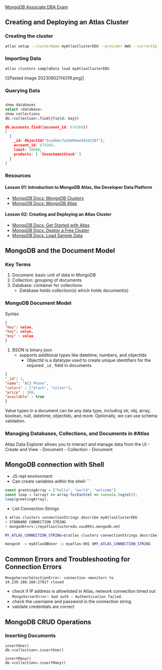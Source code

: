 [MongoDB Associate DBA Exam](https://learn.mongodb.com/pages/mongodb-associate-database-administrator-exam)

## Creating and Deploying an Atlas Cluster

### Creating the cluster

```bash
atlas setup --clusterName myAtlasClusterEDU --provider AWS --currentIp --skipSampleData --username myAtlasDBUser --password myatlas-001 | tee atlas_cluster_details.txt
```

### Importing Data
```bash
atlas clusters sampleData load myAtlasClusterEDU
```
![[Pasted image 20230802114319.png]]

### Querying Data
```bash

show databases
select <database>
show collections
db.<collection>.find({field: key})

```

```json
db.accounts.find({account_id: 674364})
[
  {
    _id: ObjectId("5ca4bbc7a2dd94ee5816238f"),
    account_id: 674364,
    limit: 10000,
    products: [ 'InvestmentStock' ]
  }
]

```

### Resources

#### Lesson 01: Introduction to MongoDB Atlas, the Developer Data Platform

- [MongoDB Docs: MongoDB Clusters](https://www.mongodb.com/basics/clusters?_ga=2.98660183.810066485.1665291537-836515500.1666025886)
- [MongoDB Docs: MongoDB Atlas](https://www.mongodb.com/docs/atlas/?_ga=2.98660183.810066485.1665291537-836515500.1666025886)

#### Lesson 02: Creating and Deploying an Atlas Cluster

- [MongoDB Docs: Get Started with Atlas](https://www.mongodb.com/docs/atlas/getting-started/?_ga=2.56158050.810066485.1665291537-836515500.1666025886)
- [MongoDB Docs: Deploy a Free Cluster](https://www.mongodb.com/docs/atlas/tutorial/deploy-free-tier-cluster/?_ga=2.56158050.810066485.1665291537-836515500.1666025886)
- [MongoDB Docs: Load Sample Data](https://www.mongodb.com/docs/atlas/sample-data/?_ga=2.56158050.810066485.1665291537-836515500.1666025886)


## MongoDB and the Document Model
### Key Terms
1. Document: basic unit of data in MongoDB
2. Collection: grouping of documents
3. Database: container for collections
	- Database holds collection(s) which holds document(s)

### MongoDB Document Model
Syntax
```json
{
"key": value,
"key": value,
"key" : value
}
```

1. BSON is binary json
	- supports additional types like datetime, numbers, and objectIds 
		- ObjectId is a datatype used to create unique identifiers for the required `_id_` field in documents
```json
{
"_id": 1,
"name": "AC3 Phone",
"colors" : ["black", "silver"],
"price" : 200,
"available" : true
}
```
Value types in a document can be any data type, including str, obj, array, boolean, null, datetime, objectIds, and more.
Optionally, we can use schema validation.

### Managing Databases, Collections, and Documents in #Atlas
Atlas Data Explorer allows you to interact and manage data from the UI
	- Create and View
		- Document
		- Collection
		- Document

## MongoDB connection with Shell

- JS repl environment
- Can create variables within the shell-```
```javascript
const greetingArray = ["hello", "world", "welcome"]
const loop = (array) => array.forEach(el => console.log(el));
loop(greetingArray);
```
- List Connection Strings
```bash
$ atlas clusters connectionStrings describe myAtlasClusterEDU
> STANDARD CONNECTION STRING
> mongodb+srv://myatlasclusteredu.xuu09tn.mongodb.net

MY_ATLAS_CONNECTION_STRING=$(atlas clusters connectionStrings describe myAtlasClusterEDU | sed "1 d")

mongosh -u myAtlasDBUser -p myatlas-001 $MY_ATLAS_CONNECTION_STRING


```

## Common Errors and Troubleshooting for Connection Errors

`MongoServerSelectionError: connection <monitor> to 34.239.188.169:27017 closed`
- check if IP address is allowlisted in Atlas, network connection timed out
`MongoServerError: bad auth : Authentication failed.`
- check the username and password in the connection string
- validate credentials are correct

## MongoDB CRUD Operations
### Inserting Documents
```
insertOne()
db.<collection>.insertOne()
```

```
insertMany()
db.<collection>.insertMany()
```
